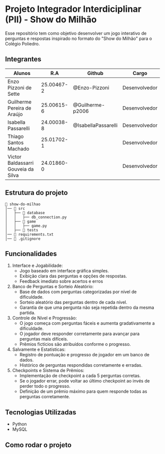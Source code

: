 # Projeto Integrador Interdiciplinar (PII) - Show do Milhão

Esse repositório tem como objetivo desenvolver um jogo interativo de perguntas e 
respostas inspirado no formato do "Show do Milhão" para o Colégio Poliedro.

## Integrantes
|Alunos                               | R.A          | Github              |Cargo          |
|-------------------------------------|--------------|---------------------|---------------|
| Enzo Pizzoni de Sette               | 25.00467-2   | @Enzo-Pizzoni       | Desenvolvedor |
| Guilherme Pereira de Araújo         | 25.00615-6   | @Guilherme-p2006    | Desenvolvedor |
| Isabella Passarelli                 | 24.00038-8   | @IsabellaPassarelli | Desenvolvedor |
| Thiago Santos Machado               | 25.01702-1   |                     | Desenvolvedor |
| Victor Baldassarri Gouveia da Silva | 24.01860-0   |                     | Desenvolvedor |

## Estrutura do projeto
```
📁 show-do-milhao
│── 📁 src
│   ├── 📁 database
│   │   ├── db_connection.py
│   ├── 📁 game
│   │   ├── game.py 
│   ├── 📁 tests
│── 📄 requirements.txt
│── 📄 .gitignore
```
## Funcionalidades
1. Interface e Jogabilidade:
    - Jogo baseado em interface gráfica simples.
    - Exibição clara das perguntas e opções de respostas.
    - Feedback imediato sobre acertos e erros
2. Banco de Perguntas e Sorteio Aleatório:
    - Base de dados com perguntas categorizadas por nível de dificuldade.
    - Sorteio aleatório das perguntas dentro de cada nível.
    - Garantia de que uma pergunta não seja repetida dentro da mesma partida.
3. Controle de Nível e Progressão:
    - O jogo começa com perguntas fáceis e aumenta gradativamente a dificuldade.
    - O jogador deve responder corretamente para avançar para perguntas mais difíceis.
    - Prêmios fictícios são atribuídos conforme o progresso.
4. Salvamente e Estatísticas:
    - Registro de pontuação e progresso de jogador em um banco de dados.
    - Histórico de perguntas respondidas corretamente e erradas.
5. Checkpoints e Sistema de Prêmios:
    - Implementação de checkpoint a cada 5 perguntas corretas.
    - Se o jogador errar, pode voltar ao último checkpoint ao invés de perder todo o progresso.
    - Definição de um prêmio máximo para quem responde todas as perguntas corretamente.

## Tecnologias Utilizadas
- Python
- MySQL

## Como rodar o projeto